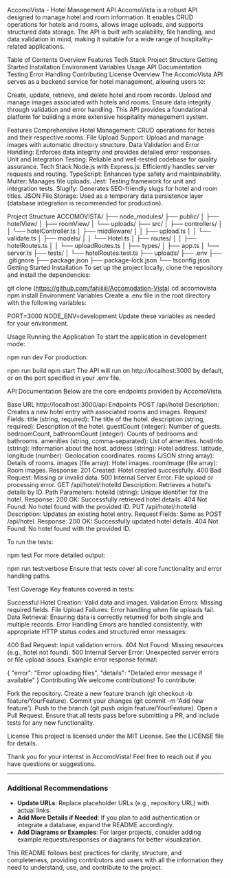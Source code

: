 AccomoVista - Hotel Management API
AccomoVista is a robust API designed to manage hotel and room information. It enables CRUD operations for hotels and rooms, allows image uploads, and supports structured data storage. The API is built with scalability, file handling, and data validation in mind, making it suitable for a wide range of hospitality-related applications.

Table of Contents
Overview
Features
Tech Stack
Project Structure
Getting Started
Installation
    Environment Variables
    Usage
API Documentation
Testing
Error Handling
Contributing
License
Overview
The AccomoVista API serves as a backend service for hotel management, allowing users to:

Create, update, retrieve, and delete hotel and room records.
Upload and manage images associated with hotels and rooms.
Ensure data integrity through validation and error handling.
This API provides a foundational platform for building a more extensive hospitality management system.

Features
Comprehensive Hotel Management: CRUD operations for hotels and their respective rooms.
File Upload Support: Upload and manage images with automatic directory structure.
Data Validation and Error Handling: Enforces data integrity and provides detailed error responses.
Unit and Integration Testing: Reliable and well-tested codebase for quality assurance.
Tech Stack
Node.js with Express.js: Efficiently handles server requests and routing.
TypeScript: Enhances type safety and maintainability.
Multer: Manages file uploads.
Jest: Testing framework for unit and integration tests.
Slugify: Generates SEO-friendly slugs for hotel and room titles.
JSON File Storage: Used as a temporary data persistence layer (database integration is recommended for production).

Project Structure
ACCOMOVISTA/
├── node_modules/
├── public/
│   ├── hotelView/
│   ├── roomView/
│   └── uploads/
├── src/
│   ├── controllers/
│   │   └── hotelController.ts
│   ├── middleware/
│   │   ├── upload.ts
│   │   └── validate.ts
│   ├── models/
│   │   └── Hotel.ts
│   ├── routes/
│   │   ├── hotelRoutes.ts
│   │   └── uploadRoutes.ts
│   ├── types/
│   ├── app.ts
│   └── server.ts
├── tests/
│   └── hotelRoutes.test.ts
├── uploads/
├── .env
├── .gitignore
├── package.json
├── package-lock.json
└── tsconfig.json
Getting Started
Installation
To set up the project locally, clone the repository and install the dependencies:

git clone (https://github.com/fahiiiiii/Accomodation-Vista)
cd accomovista
npm install
Environment Variables
Create a .env file in the root directory with the following variables:

PORT=3000
NODE_ENV=development
Update these variables as needed for your environment.

Usage
Running the Application
To start the application in development mode:

npm run dev
For production:

npm run build
npm start
The API will run on http://localhost:3000 by default, or on the port specified in your .env file.

API Documentation
Below are the core endpoints provided by AccomoVista.

Base URL
http://localhost:3000/api
Endpoints
POST /api/hotel
Description: Creates a new hotel entry with associated rooms and images.
Request Fields:
title (string, required): The title of the hotel.
description (string, required): Description of the hotel.
guestCount (integer): Number of guests.
bedroomCount, bathroomCount (integer): Counts of bedrooms and bathrooms.
amenities (string, comma-separated): List of amenities.
hostInfo (string): Information about the host.
address (string): Hotel address.
latitude, longitude (number): Geolocation coordinates.
rooms (JSON string array): Details of rooms.
images (file array): Hotel images.
roomImage (file array): Room images.
Response:
201 Created: Hotel created successfully.
400 Bad Request: Missing or invalid data.
500 Internal Server Error: File upload or processing error.
GET /api/hotel/:hotelId
Description: Retrieves a hotel's details by ID.
Path Parameters:
hotelId (string): Unique identifier for the hotel.
Response:
200 OK: Successfully retrieved hotel details.
404 Not Found: No hotel found with the provided ID.
PUT /api/hotel/:hotelId
Description: Updates an existing hotel entry.
Request Fields: Same as POST /api/hotel.
Response:
200 OK: Successfully updated hotel details.
404 Not Found: No hotel found with the provided ID.


To run the tests:

npm test
For more detailed output:

npm run test:verbose
Ensure that tests cover all core functionality and error handling paths.

Test Coverage
Key features covered in tests:

Successful Hotel Creation: Valid data and images.
Validation Errors: Missing required fields.
File Upload Failures: Error handling when file uploads fail.
Data Retrieval: Ensuring data is correctly returned for both single and multiple records.
Error Handling
Errors are handled consistently, with appropriate HTTP status codes and structured error messages:

400 Bad Request: Input validation errors.
404 Not Found: Missing resources (e.g., hotel not found).
500 Internal Server Error: Unexpected server errors or file upload issues.
Example error response format:

{
  "error": "Error uploading files",
  "details": "Detailed error message if available"
}
Contributing
We welcome contributions! To contribute:

Fork the repository.
Create a new feature branch (git checkout -b feature/YourFeature).
Commit your changes (git commit -m 'Add new feature').
Push to the branch (git push origin feature/YourFeature).
Open a Pull Request.
Ensure that all tests pass before submitting a PR, and include tests for any new functionality.

License
This project is licensed under the MIT License. See the LICENSE file for details.

Thank you for your interest in AccomoVista! Feel free to reach out if you have questions or suggestions.


---

### Additional Recommendations

- **Update URLs**: Replace placeholder URLs (e.g., repository URL) with actual links.
- **Add More Details if Needed**: If you plan to add authentication or integrate a database, expand the README accordingly.
- **Add Diagrams or Examples**: For larger projects, consider adding example requests/responses or diagrams for better visualization. 

This README follows best practices for clarity, structure, and completeness, providing contributors and users with all the information they need to understand, use, and contribute to the project.

